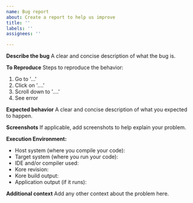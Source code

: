 ```yaml
---
name: Bug report
about: Create a report to help us improve
title: ''
labels: ''
assignees: ''

---
```


**Describe the bug**
A clear and concise description of what the bug is.

**To Reproduce**
Steps to reproduce the behavior:
1. Go to '...'
2. Click on '....'
3. Scroll down to '....'
4. See error

**Expected behavior**
A clear and concise description of what you expected to happen.

**Screenshots**
If applicable, add screenshots to help explain your problem.

**Execution Environment:**
- Host system (where you compile your code):
- Target system (where you run your code):
- IDE and/or compiler used:
- Kore revision:
- Kore build output:
- Application output (if it runs):

**Additional context**
Add any other context about the problem here.
